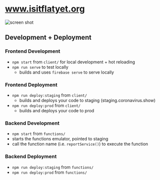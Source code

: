 # www.isitflatyet.org
![screen shot](https://user-images.githubusercontent.com/49176764/149648833-59f42951-39c1-475a-97e7-a49f80397c2a.png)
## Development + Deployment
### Frontend Development
- `npm start` from `client/` for local development + hot reloading
- `npm run serve` to test locally
  - builds and uses `firebase serve` to serve locally
### Frontend Deployment
- `npm run deploy:staging` from `client/` 
  - builds and deploys your code to staging (staging.coronavirus.show)
- `npm run deploy:prod` from `client/` 
  - builds and deploys your code to prod

### Backend Development
- `npm start` from `functions/`
- starts the functions emulator, pointed to staging
- call the function name (i.e. `reportService()`) to execute the function

### Backend Deployment
- `npm run deploy:staging` from `functions/`
- `npm run deploy:prod` from `functions/`
